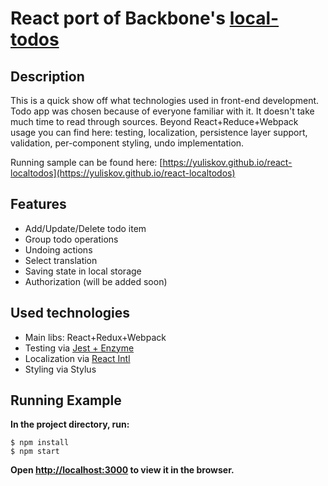 # React port of Backbone's [local-todos](http://backbonejs.org/docs/todos.html)

## Description

This is a quick show off what technologies used in front-end development. Todo app was chosen because of everyone familiar with it. It doesn't take much time to read through sources. Beyond React+Reduce+Webpack usage you can find here: testing, localization, persistence layer support, validation, per-component styling, undo implementation.

Running sample can be found here: [https://yuliskov.github.io/react-localtodos](https://yuliskov.github.io/react-localtodos)

## Features

- Add/Update/Delete todo item
- Group todo operations
- Undoing actions
- Select translation
- Saving state in local storage
- Authorization (will be added soon)

## Used technologies

- Main libs: React+Redux+Webpack
- Testing via [Jest + Enzyme](http://redux.js.org/docs/recipes/WritingTests.html)
- Localization via [React Intl](https://github.com/yahoo/react-intl)
- Styling via Stylus

## Running Example

**In the project directory, run:**
```console
$ npm install
$ npm start
```
**Open [http://localhost:3000](http://localhost:3000) to view it in the browser.**
